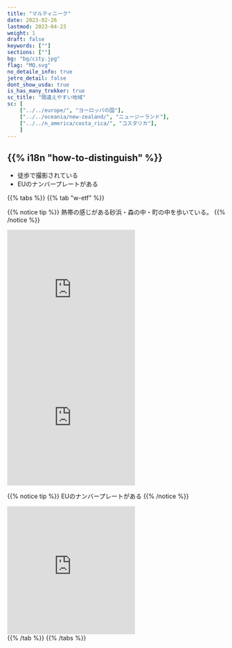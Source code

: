 ```yaml
---
title: "マルティニーク"
date: 2023-02-26
lastmod: 2023-04-23
weight: 1
draft: false
keywords: [""]
sections: [""]
bg: "bg/city.jpg"
flag: "MQ.svg"
no_detaile_info: true
jetro_detail: false
dont_show_usda: true
is_has_many_trekker: true
sc_title: "間違えやすい地域"
sc: [
    ["../../europe/", "ヨーロッパの国"],
    ["../../oceania/new-zealand/", "ニュージーランド"],
    ["../../n_america/costa_rica/", "コスタリカ"],
    ]
---
```


<div class="main-desciption country-description">
    <h2 class="section-title">{{% i18n "how-to-distinguish" %}}</h2>
    <ul class="rule-list">
        <li>徒歩で撮影されている</li>
        <li>EUのナンバープレートがある</li>
    </ul>
</div>

{{% tabs %}}
{{% tab "w-etf" %}}

{{% notice tip %}}
熱帯の感じがある砂浜・森の中・町の中を歩いている。
{{% /notice %}}

<div class="googlemap-if">
<iframe src="https://www.google.com/maps/embed?pb=!4v1685645182336!6m8!1m7!1sv8RcSkmwHfp0DkiocqejVA!2m2!1d14.40250559098778!2d-60.87724935957993!3f223.82644312145177!4f-2.458078532367068!5f1.3287379062494322" width="295" height="295" style="border:0;" allowfullscreen="" loading="lazy" referrerpolicy="no-referrer-when-downgrade"></iframe>
<iframe src="https://www.google.com/maps/embed?pb=!4v1685645305720!6m8!1m7!1s0yTAk7oBOtuoqveZpnqT9Q!2m2!1d14.60168458192848!2d-60.90602074010324!3f85.9367022709517!4f6.511507642253093!5f0.7820865974627469" width="295" height="295" style="border:0;" allowfullscreen="" loading="lazy" referrerpolicy="no-referrer-when-downgrade"></iframe>
</div>


{{% notice tip %}}
EUのナンバープレートがある
{{% /notice %}}

<div class="googlemap-if">
<iframe src="https://www.google.com/maps/embed?pb=!4v1685645524413!6m8!1m7!1s7XW4u4MFqwtANW4JN_UILQ!2m2!1d14.60216878941573!2d-60.90663776041595!3f24.978742355715667!4f-3.0705780442675916!5f3.325193203789971" width="295" height="295" style="border:0;" allowfullscreen="" loading="lazy" referrerpolicy="no-referrer-when-downgrade"></iframe>
</div>
{{% /tab %}}
{{% /tabs %}}
